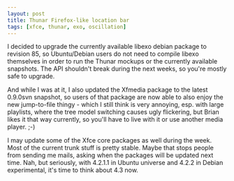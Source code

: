 ```yaml
---
layout: post
title: Thunar Firefox-like location bar
tags: [xfce, thunar, exo, oscillation]
---
```


I decided to upgrade the currently available libexo debian package to revision 85, so Ubuntu/Debian users do not need to compile libexo themselves in order to run the Thunar mockups or the currently available snapshots. The API shouldn't break during the next weeks, so you're mostly safe to upgrade.

And while I was at it, I also updated the Xfmedia package to the latest 0.9.0svn snapshot, so users of that package are now able to also enjoy the new jump-to-file thingy - which I still think is very annoying, esp. with large playlists, where the tree model switching causes ugly flickering, but Brian likes it that way currently, so you'll have to live with it or use another media player. ;-)

I may update some of the Xfce core packages as well during the week. Most of the current trunk stuff is pretty stable. Maybe that stops people from sending me mails, asking when the packages will be updated next time. Nah, but seriously, with 4.2.1.1 in Ubuntu universe and 4.2.2 in Debian experimental, it's time to think about 4.3 now.

